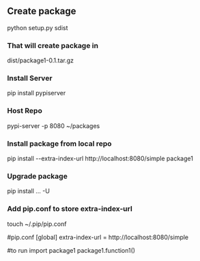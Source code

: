 ## Create package
python setup.py sdist

### That will create package in
dist/package1-0.1.tar.gz

### Install Server
pip install pypiserver

### Host Repo
pypi-server -p 8080 ~/packages

### Install package from local repo
pip install --extra-index-url http://localhost:8080/simple package1

### Upgrade package
pip install ... -U

### Add pip.conf to store extra-index-url
touch ~/.pip/pip.conf

#pip.conf
[global]
extra-index-url = http://localhost:8080/simple

#to run
import package1
package1.function1()